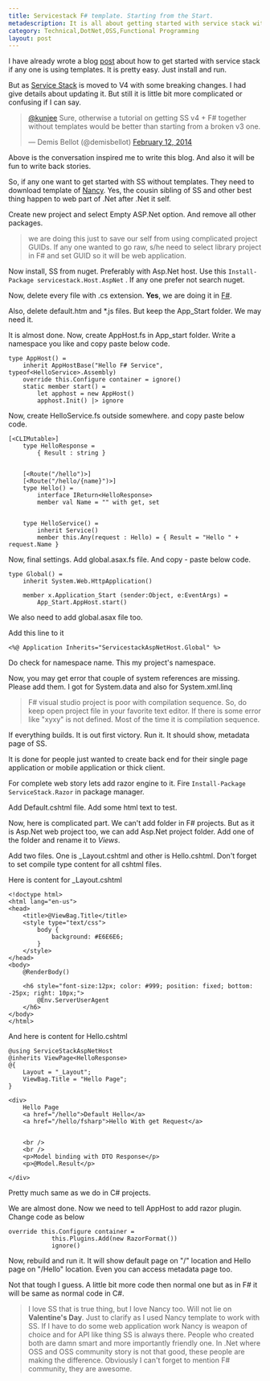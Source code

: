 ```yaml
---
title: Servicestack F# template. Starting from the Start.
metadescription: It is all about getting started with service stack without any template. 
category: Technical,DotNet,OSS,Functional Programming
layout: post
---
```


I have already wrote a blog [post](/2014/02/servicestack-fsharp-template-circle-is-complete/) about how to get started with service stack if any one is using templates. It is pretty easy. Just install and run.

But as [Service Stack](http://servicestack.net/) is moved to V4 with some breaking changes. I had give details about updating it. But still it is little bit more complicated or confusing if I can say.

<!--excerpt-->
<blockquote class="twitter-tweet" lang="en"><p><a href="https://twitter.com/kunjee">@kunjee</a> Sure, otherwise a tutorial on getting SS v4 + F# together without templates would be better than starting from a broken v3 one.</p>&mdash; Demis Bellot (@demisbellot) <a href="https://twitter.com/demisbellot/statuses/433545493738582016">February 12, 2014</a></blockquote>
<script async src="//platform.twitter.com/widgets.js" charset="utf-8"></script>

Above is the conversation inspired me to write this blog. And also it will be fun to write back stories. 

So, if any one want to get started with SS without templates. They need to download template of [Nancy](http://visualstudiogallery.msdn.microsoft.com/b55b8aac-b11a-4a6a-8a77-2153f46f4e2f). Yes, the cousin sibling of SS and other best thing happen to web part of  .Net after .Net it self.

Create new project and select Empty ASP.Net option. And remove all other packages. 

> we are doing this just to save our self from using complicated project GUIDs. If any one wanted to go raw, s/he need to select library project in F# and set GUID so it will be web application.

Now install, SS from nuget. Preferably with Asp.Net host. Use this `Install-Package servicestack.Host.AspNet` . If any one prefer not search nuget.

Now, delete every file with .cs extension. **Yes**, we are doing it in [F#](http://fsharp.org).

Also, delete default.htm and *.js files. But keep the App_Start folder. We may need it.

It is almost done. Now, create AppHost.fs in App_start folder. Write a namespace you like and copy paste below code.

	type AppHost() = 
	    inherit AppHostBase("Hello F# Service", typeof<HelloService>.Assembly)
	    override this.Configure container = ignore()
	    static member start() = 
	        let apphost = new AppHost()
	        apphost.Init() |> ignore


Now, create HelloService.fs outside somewhere. and copy paste below code.


	[<CLIMutable>]
	    type HelloResponse = 
	        { Result : string }
	
	
	    [<Route("/hello")>]
	    [<Route("/hello/{name}")>]
	    type Hello() = 
	        interface IReturn<HelloResponse>
	        member val Name = "" with get, set
	
	
	    type HelloService() = 
	        inherit Service()
	        member this.Any(request : Hello) = { Result = "Hello " + request.Name }

Now, final settings. Add global.asax.fs file. And copy - paste below code.

	type Global() = 
	    inherit System.Web.HttpApplication()
	
	    member x.Application_Start (sender:Object, e:EventArgs) = 
	        App_Start.AppHost.start() 

We also need to add global.asax file too.

Add this line to it

	<%@ Application Inherits="ServicestackAspNetHost.Global" %>

Do check for namespace name. This my project's namespace. 

Now, you may get error that couple of system references are missing. Please add them. I got for System.data and also for System.xml.linq

> F# visual studio project is poor with compilation sequence. So, do keep open project file in your favorite text editor. If there is some error like "xyxy" is not defined. Most of the time it is compilation sequence.

If everything builds. It is out first victory. Run it. It should show, metadata page of SS.

It is done for people just wanted to create back end for their single page application or mobile application or thick client. 

For complete web story lets add razor engine to it. Fire `Install-Package ServiceStack.Razor` in package manager.

Add Default.cshtml file. Add some html text to test.

Now, here is complicated part. We can't add folder in F# projects. But as it is Asp.Net web project too, we can add Asp.Net project folder. Add one of the folder and rename it to *Views*.

Add two files. One is _Layout.cshtml and other is Hello.cshtml. Don't forget to set compile type content for all cshtml files. 

Here is content for _Layout.cshtml

	<!doctype html>
	<html lang="en-us">
	<head>
	    <title>@ViewBag.Title</title>
	    <style type="text/css">
	        body {
	            background: #E6E6E6;
	        }
	    </style>
	</head>
	<body>
	    @RenderBody()
	
	    <h6 style="font-size:12px; color: #999; position: fixed; bottom: -25px; right: 10px;">
	        @Env.ServerUserAgent
	    </h6>
	</body>
	</html>


And here is content for Hello.cshtml


	@using ServiceStackAspNetHost
	@inherits ViewPage<HelloResponse> 
	@{
	    Layout = "_Layout";
	    ViewBag.Title = "Hello Page";
	}
	
	<div>
	    Hello Page
	    <a href="/hello">Default Hello</a>
	    <a href="/hello/fsharp">Hello With get Request</a>
	
	
	    <br />
	    <br />
	    <p>Model binding with DTO Response</p>
	    <p>@Model.Result</p>
	
	</div>


Pretty much same as we do in C# projects. 

We are almost done. Now we need to tell AppHost to add razor plugin. Change code as below

	override this.Configure container =
	            this.Plugins.Add(new RazorFormat())
	            ignore()

Now, rebuild and run it. It will show default page on "/" location and Hello page on "/Hello" location. Even you can access metadata page too.

Not that tough I guess. A little bit more code then normal one but as in F# it will be same as normal code in C#. 

> I love SS that is true thing, but I love Nancy too. Will not lie on **Valentine's Day**. Just to clarify as I used Nancy template to work with SS. If I have to do some web application work Nancy is weapon of choice and for API like thing SS is always there. People who created both are damn smart and more importantly friendly one. In .Net where OSS and OSS community story is not that good, these people are making the difference. Obviously I can't forget to mention F# community, they are awesome.